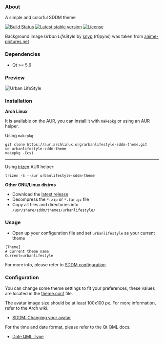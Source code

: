 ### About

A simple and colorful SDDM theme

[![Build Status](https://img.shields.io/travis/AlfredoRamos/urbanlifestyle-sddm-theme.svg?style=flat-square&maxAge=3600)](https://travis-ci.org/AlfredoRamos/urbanlifestyle-sddm-theme) [![Latest stable version](https://img.shields.io/github/tag/AlfredoRamos/urbanlifestyle-sddm-theme.svg?style=flat-square&maxAge=3600&label=stable)](https://github.com/AlfredoRamos/urbanlifestyle-sddm-theme/releases/latest) [![License](https://img.shields.io/github/license/AlfredoRamos/urbanlifestyle-sddm-theme.svg?style=flat-square)](https://raw.githubusercontent.com/AlfredoRamos/urbanlifestyle-sddm-theme/master/LICENSE)

Background image *Urban LifeStyle* by [snyp](http://r0pyns.deviantart.com/) (r0pyns) was taken from [anime-pictures.net](https://anime-pictures.net/pictures/view_post/100739)

### Dependencies
- Qt >= 5.6

### Preview
![Urban LifeStyle](https://raw.githubusercontent.com/AlfredoRamos/urbanlifestyle-sddm-theme/master/images/urbanlifestyle.jpg)

### Installation
**Arch Linux**

It is available on the AUR, you can install it with `makepkg` or using an AUR helper.

Using `makepkg`:

```shell
git clone https://aur.archlinux.org/urbanlifestyle-sddm-theme.git
cd urbanlifestyle-sddm-theme
makepkg -Ccsi
```
___

Using [trizen](https://github.com/trizen/trizen) AUR helper:

```shell
trizen -S --aur urbanlifestyle-sddm-theme
```

**Other GNU/Linux distros**
- Download the [latest release](https://github.com/AlfredoRamos/urbanlifestyle-sddm-theme/releases/latest)
- Decompress the `*.zip` or `*.tar.gz` file
- Copy all files and directories into `/usr/share/sddm/themes/urbanlifestyle/`

### Usage
- Open up your configuration file and set `urbanlifestyle` as your current theme

```shell
[Theme]
# Current theme name
Current=urbanlifestyle
```

For more info, please refer to [SDDM configuration](https://github.com/sddm/sddm/wiki/0.16.0-Release-Announcement#configuration).

### Configuration
You can change some theme settings to fit your preferences, these values are located in the [theme.conf](https://github.com/AlfredoRamos/urbanlifestyle-sddm-theme/blob/master/theme.conf) file.

The avatar image size should be at least 100x100 px. For more information, refer to the Arch wiki.
- [SDDM: Changing your avatar](https://wiki.archlinux.org/index.php/SDDM#Changing_your_avatar)

For the time and date format, please refer to the Qt QML docs.
- [Date QML Type](https://doc.qt.io/qt-5/qml-qtqml-date.html)
